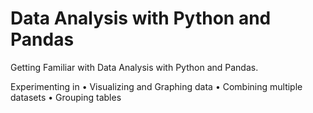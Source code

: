 # Data Analysis with Python and Pandas
Getting Familiar with Data Analysis with Python and Pandas. 

Experimenting in
• Visualizing and Graphing data
• Combining multiple datasets
• Grouping tables
